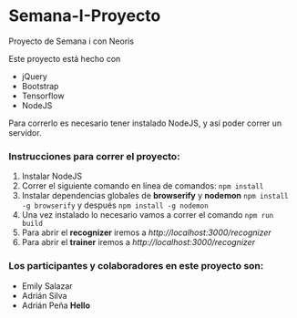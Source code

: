 # Semana-I-Proyecto
Proyecto de Semana i con Neoris

Este proyecto está hecho con
* jQuery
* Bootstrap
* Tensorflow
* NodeJS

Para correrlo es necesario tener instalado NodeJS, y así poder correr un servidor.


### Instrucciones para correr el proyecto:
1. Instalar NodeJS
2. Correr el siguiente comando en línea de comandos:
`npm install`
3. Instalar dependencias globales de **browserify** y **nodemon**
`npm install -g browserify` y después
`npm install -g nodemon`
4. Una vez instalado lo necesario vamos a correr el comando
`npm run build`
5. Para abrir el **recognizer** iremos a *http://localhost:3000/recognizer*
6. Para abrir el **trainer** iremos a *http://localhost:3000/recognizer*

### Los participantes y colaboradores en este proyecto son:
* Emily Salazar
* Adrián Silva
* Adrián Peña
**Hello**
